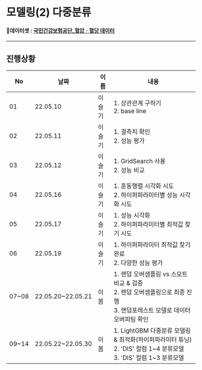 # 모델링(2) 다중분류

#### 📑데이터셋 : [국민건강보험공단_혈압ㆍ혈당 데이터](https://www.data.go.kr/data/15095105/fileData.do)

---
## 진행상황

|No|날짜|이름|내용|
|---|---|---|---|
|01|22.05.10|이슬기|1. 상관관계 구하기 </br> 2. base line|
|02|22.05.11|이슬기|1. 결측치 확인 </br> 2. 성능 평가|
|03|22.05.12|이슬기|1. GridSearch 사용 </br> 2. 성능 비교|
|04|22.05.16|이슬기|1. 혼동행렬 시각화 시도 </br> 2. 하이퍼파라미터별 성능 시각화 시도|
|05|22.05.17|이슬기|1. 성능 시각화 </br> 2. 하이퍼파라미터별 최적값 찾기 시도|
|06|22.05.19|이슬기|1. 하이퍼파라미터 최적값 찾기 완료 </br> 2. 다양한 성능 평가|
|07~08|22.05.20~22.05.21|이봄|1. 랜덤 오버샘플링 vs 스모트 비교 & 검증 </br> 2. 랜덤 오버샘플링으로 최종 진행 </br> 3. 랜덤포레스트 모델로 데이터 오버피팅 확인|
|09~14|22.05.22~22.05.30|이봄|1. LightGBM 다중분류 모델링 & 최적화(하이퍼파라미터 튜닝) </br> 2. 'DIS' 컬럼 1\~4 분류모델 </br> 3. 'DIS' 컬럼 1\~3 분류모델|
